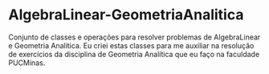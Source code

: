 # AlgebraLinear-GeometriaAnalitica
Conjunto de classes e operações para resolver problemas de AlgebraLinear e Geometria Analítica. Eu criei estas classes para me auxiliar na resolução de exercícios da disciplina de Geometria Analítica que eu faço na faculdade PUCMinas.
